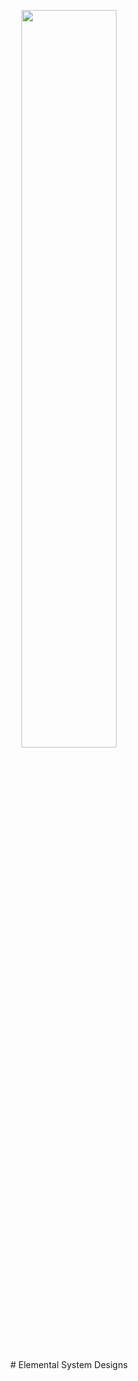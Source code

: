 <p align="center">
<img src="https://i.imgur.com/9aJnLhB.png" width="55%" />
</p>
<p align="center"># Elemental System Designs</p>
